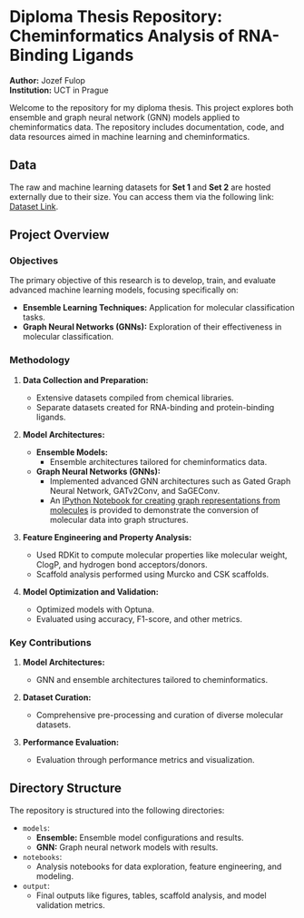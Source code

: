 # Diploma Thesis Repository: Cheminformatics Analysis of RNA-Binding Ligands

**Author:** Jozef Fulop  
**Institution:** UCT in Prague  

Welcome to the repository for my diploma thesis. This project explores both ensemble and graph neural network (GNN) models applied to cheminformatics data. The repository includes documentation, code, and data resources aimed in machine learning and cheminformatics.

## Data

The raw and machine learning datasets for **Set 1** and **Set 2** are hosted externally due to their size. You can access them via the following link: [Dataset Link](https://owncloud.cesnet.cz/index.php/s/juPLpmojqktq0IU).

## Project Overview

### Objectives

The primary objective of this research is to develop, train, and evaluate advanced machine learning models, focusing specifically on:

- **Ensemble Learning Techniques:** Application for molecular classification tasks.
- **Graph Neural Networks (GNNs):** Exploration of their effectiveness in molecular classification.

### Methodology

1. **Data Collection and Preparation:**  
   - Extensive datasets compiled from chemical libraries.  
   - Separate datasets created for RNA-binding and protein-binding ligands.
     
2. **Model Architectures:**  
   - **Ensemble Models:**  
     - Ensemble architectures tailored for cheminformatics data.  
   - **Graph Neural Networks (GNNs):**  
     - Implemented advanced GNN architectures such as Gated Graph Neural Network, GATv2Conv, and SaGEConv.  
     - An [IPython Notebook for creating graph representations from molecules](models/gnn/mol2graphs.ipynb) is provided to demonstrate the conversion of molecular data into graph structures.

3. **Feature Engineering and Property Analysis:**  
   - Used RDKit to compute molecular properties like molecular weight, ClogP, and hydrogen bond acceptors/donors.
   - Scaffold analysis performed using Murcko and CSK scaffolds.

4. **Model Optimization and Validation:**  
   - Optimized models with Optuna.  
   - Evaluated using accuracy, F1-score, and other metrics.

### Key Contributions

1. **Model Architectures:**  
   - GNN and ensemble architectures tailored to cheminformatics.

2. **Dataset Curation:**  
   - Comprehensive pre-processing and curation of diverse molecular datasets.

3. **Performance Evaluation:**  
   - Evaluation through performance metrics and visualization.

## Directory Structure

The repository is structured into the following directories:

- `models`:  
  - **Ensemble:** Ensemble model configurations and results.  
  - **GNN:** Graph neural network models with results.
- `notebooks`:  
  - Analysis notebooks for data exploration, feature engineering, and modeling.
- `output`:  
  - Final outputs like figures, tables, scaffold analysis, and model validation metrics.

